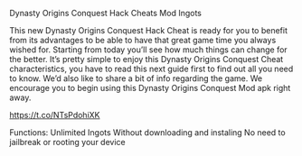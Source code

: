 Dynasty Origins Conquest Hack Cheats Mod Ingots

This new Dynasty Origins Conquest Hack Cheat is ready for you to benefit from its advantages to be able to have that great game time you always wished for. Starting from today you’ll see how much things can change for the better. It’s pretty simple to enjoy this Dynasty Origins Conquest Cheat characteristics, you have to read this next guide first to find out all you need to know. We’d also like to share a bit of info regarding the game. We encourage you to begin using this Dynasty Origins Conquest  Mod apk right away.

https://t.co/NTsPdohiXK

Functions:
Unlimited Ingots
Without downloading and instaling
No need to jailbreak or rooting your device
